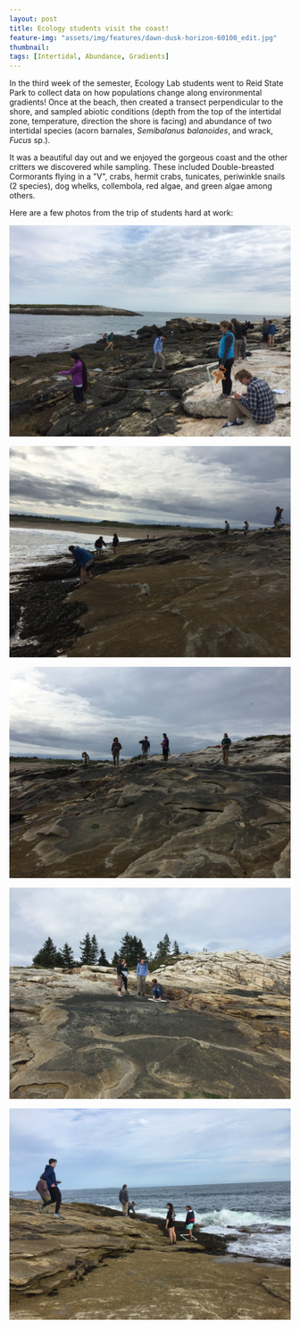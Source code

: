 ```yaml
---
layout: post
title: Ecology students visit the coast!
feature-img: "assets/img/features/dawn-dusk-horizon-60100_edit.jpg"
thumbnail: 
tags: [Intertidal, Abundance, Gradients]
---
```


In the third week of the semester, Ecology Lab students went to Reid State Park to collect data on how populations change along environmental gradients! Once at the beach, then created a transect perpendicular to the shore, and sampled abiotic conditions (depth from the top of the intertidal zone, temperature, direction the shore is facing) and abundance of two intertidal species (acorn barnales, *Semibalanus balanoides*, and wrack, *Fucus* sp.).

It was a beautiful day out and we enjoyed the gorgeous coast and the other critters we discovered while sampling. These included Double-breasted Cormorants flying in a "V", crabs, hermit crabs, tunicates, periwinkle snails (2 species), dog whelks, collembola, red algae, and green algae among others.

Here are a few photos from the trip of students hard at work:

![CoastA](assets/img/Coast/CoastA.jpg)

![CoastB](assets/img/Coast/CoastB.jpg)

![CoastC](assets/img/Coast/CoastC.jpg)

![CoastD](assets/img/Coast/CoastD.jpg)

![CoastE](assets/img/Coast/CoastE.jpg)